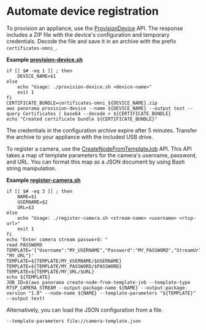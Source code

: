 # Automate device registration<a name="api-provision"></a>

To provision an appliance, use the [ProvisionDevice](https://docs.aws.amazon.com/panorama/latest/api/API_ProvisionDevice.html) API\. The response includes a ZIP file with the device's configuration and temporary credentials\. Decode the file and save it in an archive with the prefix `certificates-omni_`\.

**Example [provision\-device\.sh](https://github.com/awsdocs/aws-panorama-developer-guide/blob/main/util-scripts/provision-device.sh)**  

```
if [[ $# -eq 1 ]] ; then
    DEVICE_NAME=$1
else
    echo "Usage: ./provision-device.sh <device-name>"
    exit 1
fi
CERTIFICATE_BUNDLE=certificates-omni_${DEVICE_NAME}.zip
aws panorama provision-device --name ${DEVICE_NAME} --output text --query Certificates | base64 --decode > ${CERTIFICATE_BUNDLE}
echo "Created certificate bundle ${CERTIFICATE_BUNDLE}"
```

The credentials in the configuration archive expire after 5 minutes\. Transfer the archive to your appliance with the included USB drive\.

To register a camera, use the [CreateNodeFromTemplateJob](https://docs.aws.amazon.com/panorama/latest/api/API_CreateNodeFromTemplateJob.html) API\. This API takes a map of template parameters for the camera's username, password, and URL\. You can format this map as a JSON document by using Bash string manipulation\.

**Example [register\-camera\.sh](https://github.com/awsdocs/aws-panorama-developer-guide/blob/main/util-scripts/register-camera.sh)**  

```
if [[ $# -eq 3 ]] ; then
    NAME=$1
    USERNAME=$2
    URL=$3
else
    echo "Usage: ./register-camera.sh <stream-name> <username> <rtsp-url>"
    exit 1
fi
echo "Enter camera stream password: "
read PASSWORD
TEMPLATE='{"Username":"MY_USERNAME","Password":"MY_PASSWORD","StreamUrl": "MY_URL"}'
TEMPLATE=${TEMPLATE/MY_USERNAME/$USERNAME}
TEMPLATE=${TEMPLATE/MY_PASSWORD/$PASSWORD}
TEMPLATE=${TEMPLATE/MY_URL/$URL}
echo ${TEMPLATE}
JOB_ID=$(aws panorama create-node-from-template-job --template-type RTSP_CAMERA_STREAM --output-package-name ${NAME} --output-package-version "1.0" --node-name ${NAME} --template-parameters "${TEMPLATE}" --output text)
```

Alternatively, you can load the JSON configuration from a file\.

```
--template-parameters file://camera-template.json
```